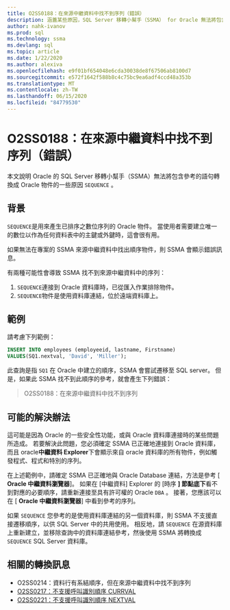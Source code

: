 ```yaml
---
title: O2SS0188：在來源中繼資料中找不到序列（錯誤）
description: 涵蓋某些原因，SQL Server 移轉小幫手（SSMA） for Oracle 無法將包含參考的語句轉換成 Oracle SEQUENCE 物件。
author: nahk-ivanov
ms.prod: sql
ms.technology: ssma
ms.devlang: sql
ms.topic: article
ms.date: 1/22/2020
ms.author: alexiva
ms.openlocfilehash: e9f01bf654048e6cda30038de8f67506ab8100d7
ms.sourcegitcommit: e572f1642f588b8c4c75bc9ea6adf4ccd48a353b
ms.translationtype: MT
ms.contentlocale: zh-TW
ms.lasthandoff: 06/15/2020
ms.locfileid: "84779530"
---
```

# <a name="o2ss0188-sequence-not-found-in-source-metadata-error"></a>O2SS0188：在來源中繼資料中找不到序列（錯誤）

本文說明 Oracle 的 SQL Server 移轉小幫手（SSMA）無法將包含參考的語句轉換成 Oracle 物件的一些原因 `SEQUENCE` 。

## <a name="background"></a>背景

`SEQUENCE`是用來產生已排序之數位序列的 Oracle 物件。 當使用者需要建立唯一的數位以作為任何資料表中的主鍵或外鍵時，這會很有用。

如果無法在專案的 SSMA 來源中繼資料中找出順序物件，則 SSMA 會顯示錯誤訊息。

有兩種可能性會導致 SSMA 找不到來源中繼資料中的序列：

1. `SEQUENCE`連接到 Oracle 資料庫時，已從匯入作業排除物件。
2. `SEQUENCE`物件是使用資料庫連結，位於遠端資料庫上。

## <a name="example"></a>範例

請考慮下列範例：

```sql
INSERT INTO employees (employeeid, lastname, Firstname)
VALUES(SQ1.nextval, 'David', 'Miller');
```

此查詢是指 `SQ1` 在 Oracle 中建立的順序，SSMA 會嘗試遷移至 SQL server。 但是，如果此 SSMA 找不到此順序的參考，就會產生下列錯誤：

> O2SS0188：在來源中繼資料中找不到序列

## <a name="possible-remedies"></a>可能的解決辦法

這可能是因為 Oracle 的一些安全性功能，或與 Oracle 資料庫連接時的某些問題所造成。 若要解決此問題，您必須確定 SSMA 已正確地連接到 Oracle 資料庫，而且 oracle**中繼資料 Explorer**下會顯示來自 oracle 資料庫的所有物件，例如觸發程式、程式和特別的序列。

在上述範例中，請確定 SSMA 已正確地與 Oracle Database 連結，方法是參考 [ **Oracle 中繼資料瀏覽器**]。 如果在 [中繼資料] Explorer 的 [時序 **] 節點底下**看不到對應的必要順序，請重新連接至具有許可權的 Oracle `DBA` 。 接著，您應該可以在 [ **Oracle 中繼資料瀏覽器**] 中看到參考的序列。

如果 `SEQUENCE` 您參考的是使用資料庫連結的另一個資料庫，則 SSMA 不支援直接遷移順序，以供 SQL Server 中的共用使用。 相反地，請 `SEQUENCE` 在源資料庫上重新建立，並移除查詢中的資料庫連結參考，然後使用 SSMA 將轉換成 `SEQUENCE` SQL Server 資料庫。

## <a name="related-conversion-messages"></a>相關的轉換訊息

* O2SS0214：資料行有系結順序，但在來源中繼資料中找不到序列
* [O2SS0217：不支援呼叫識別順序 CURRVAL](o2ss0217.md)
* [O2SS0221：不支援呼叫識別順序 NEXTVAL](o2ss0221.md)
